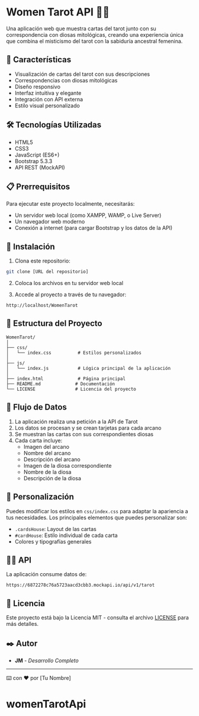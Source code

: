 # Women Tarot API 🎴✨

Una aplicación web que muestra cartas del tarot junto con su correspondencia con diosas mitológicas, creando una experiencia única que combina el misticismo del tarot con la sabiduría ancestral femenina.

## 🌟 Características

- Visualización de cartas del tarot con sus descripciones
- Correspondencias con diosas mitológicas
- Diseño responsivo
- Interfaz intuitiva y elegante
- Integración con API externa
- Estilo visual personalizado

## 🛠️ Tecnologías Utilizadas

- HTML5
- CSS3
- JavaScript (ES6+)
- Bootstrap 5.3.3
- API REST (MockAPI)

## 📋 Prerrequisitos

Para ejecutar este proyecto localmente, necesitarás:

- Un servidor web local (como XAMPP, WAMP, o Live Server)
- Un navegador web moderno
- Conexión a internet (para cargar Bootstrap y los datos de la API)

## 🚀 Instalación

1. Clona este repositorio:
```bash
git clone [URL del repositorio]
```

2. Coloca los archivos en tu servidor web local

3. Accede al proyecto a través de tu navegador:
```
http://localhost/WomenTarot
```

## 📁 Estructura del Proyecto

```
WomenTarot/
│
├── css/
│   └── index.css          # Estilos personalizados
│
├── js/
│   └── index.js           # Lógica principal de la aplicación
│
├── index.html             # Página principal
├── README.md             # Documentación
└── LICENSE               # Licencia del proyecto
```

## 🔄 Flujo de Datos

1. La aplicación realiza una petición a la API de Tarot
2. Los datos se procesan y se crean tarjetas para cada arcano
3. Se muestran las cartas con sus correspondientes diosas
4. Cada carta incluye:
   - Imagen del arcano
   - Nombre del arcano
   - Descripción del arcano
   - Imagen de la diosa correspondiente
   - Nombre de la diosa
   - Descripción de la diosa

## 🎨 Personalización

Puedes modificar los estilos en `css/index.css` para adaptar la apariencia a tus necesidades. Los principales elementos que puedes personalizar son:

- `.cardsHouse`: Layout de las cartas
- `#cardHouse`: Estilo individual de cada carta
- Colores y tipografías generales

## 👩‍💻 API

La aplicación consume datos de:
```
https://6872278c76a5723aacd3cbb3.mockapi.io/api/v1/tarot
```

## 📄 Licencia

Este proyecto está bajo la Licencia MIT - consulta el archivo [LICENSE](LICENSE) para más detalles.

## ✒️ Autor

- **JM** - *Desarrollo Completo*

---
⌨️ con ❤️ por [Tu Nombre]
# womenTarotApi
